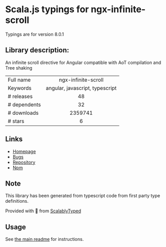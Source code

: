 
# Scala.js typings for ngx-infinite-scroll

Typings are for version 8.0.1

## Library description:
An infinite scroll directive for Angular compatible with AoT compilation and Tree shaking

|                    |                 |
| ------------------ | :-------------: |
| Full name          | ngx-infinite-scroll |
| Keywords           | angular, javascript, typescript |
| # releases         | 48 |
| # dependents       | 32 |
| # downloads        | 2359741 |
| # stars            | 6 |

## Links
- [Homepage](https://github.com/orizens/ngx-infinite-scroll)
- [Bugs](https://github.com/orizens/ngx-infinite-scroll/issues)
- [Repository](https://github.com/orizens/ngx-infinite-scroll)
- [Npm](https://www.npmjs.com/package/ngx-infinite-scroll)
    


## Note
This library has been generated from typescript code from first party type definitions.

Provided with :purple_heart: from [ScalablyTyped](https://github.com/oyvindberg/ScalablyTyped)

## Usage
See [the main readme](../../readme.md) for instructions.


